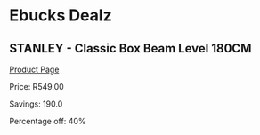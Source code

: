 
# Ebucks Dealz
## STANLEY - Classic Box Beam Level 180CM
[Product Page](https://www.ebucks.com/web/shop/productSelected.do?prodId=1064904964&catId=1158501102)

Price: R549.00

Savings: 190.0

Percentage off: 40%
	